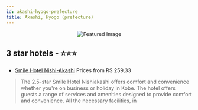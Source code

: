 ```yaml
---
id: akashi-hyogo-prefecture
title: Akashi, Hyogo (prefecture)
---
```


<center><img src="https://i.travelapi.com/hotels/10000000/9780000/9777200/9777200/d6129ae2_b.jpg" alt="Featured Image" /></center>


##  3 star hotels - ⭐️⭐️⭐️

-    [Smile Hotel Nishi-Akashi](https://us.hurb.com/hotels/akashi/smile-hotel-nishi-akashi-JNP-JP288758?cmp=18055) Prices from R$ 259,33
   > The 2.5-star Smile Hotel Nishiakashi offers comfort and convenience whether you&apos;re on business or holiday in Kobe. The hotel offers guests a range of services and amenities designed to provide comfort and convenience. All the necessary facilities, in
